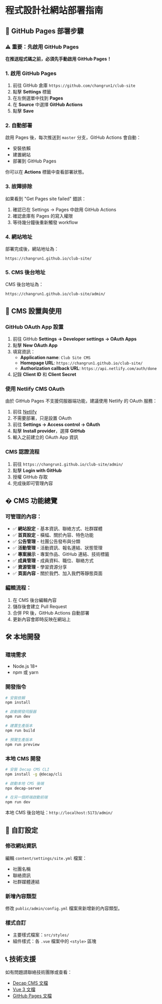 # 程式設計社網站部署指南

## 🚀 GitHub Pages 部署步驟

### ⚠️ 重要：先啟用 GitHub Pages
**在推送程式碼之前，必須先手動啟用 GitHub Pages！**

### 1. 啟用 GitHub Pages
1. 前往 GitHub 倉庫 `https://github.com/changrun1/club-site`
2. 點擊 **Settings** 標籤
3. 在左側選單中找到 **Pages**
4. 在 **Source** 中選擇 **GitHub Actions**
5. 點擊 **Save**

### 2. 自動部署
啟用 Pages 後，每次推送到 `master` 分支，GitHub Actions 會自動：
- 安裝依賴
- 建置網站  
- 部署到 GitHub Pages

你可以在 **Actions** 標籤中查看部署狀態。

### 3. 故障排除
如果看到 "Get Pages site failed" 錯誤：
1. 確認已在 Settings → Pages 中啟用 GitHub Actions
2. 確認倉庫有 Pages 的寫入權限
3. 等待幾分鐘後重新觸發 workflow

### 4. 網站地址
部署完成後，網站地址為：
```
https://changrun1.github.io/club-site/
```

### 5. CMS 後台地址
CMS 後台地址為：
```
https://changrun1.github.io/club-site/admin/
```

## 📝 CMS 設置與使用

### GitHub OAuth App 設置
1. 前往 GitHub **Settings → Developer settings → OAuth Apps**
2. 點擊 **New OAuth App**
3. 填寫資訊：
   - **Application name**: `Club Site CMS`
   - **Homepage URL**: `https://changrun1.github.io/club-site/`
   - **Authorization callback URL**: `https://api.netlify.com/auth/done`
4. 記錄 **Client ID** 和 **Client Secret**

### 使用 Netlify CMS OAuth
由於 GitHub Pages 不支援伺服器端功能，建議使用 Netlify 的 OAuth 服務：

1. 前往 [Netlify](https://app.netlify.com)
2. 不需要部署，只是設置 OAuth
3. 前往 **Settings → Access control → OAuth**
4. 點擊 **Install provider**，選擇 **GitHub**
5. 輸入之前建立的 OAuth App 資訊

### CMS 認證流程
1. 前往 `https://changrun1.github.io/club-site/admin/`
2. 點擊 **Login with GitHub**
3. 授權 GitHub 存取
4. 完成後即可管理內容

## � CMS 功能總覽

### 可管理的內容：
- ✅ **網站設定** - 基本資訊、聯絡方式、社群媒體
- ✅ **首頁設定** - 橫幅、關於內容、特色功能
- ✅ **公告管理** - 社團公告發布與分類
- ✅ **活動管理** - 活動資訊、報名連結、狀態管理
- ✅ **專案展示** - 專案作品、GitHub 連結、技術標籤
- ✅ **成員管理** - 成員資料、職位、聯絡方式
- ✅ **資源管理** - 學習資源分享
- ✅ **頁面內容** - 關於我們、加入我們等靜態頁面

### 編輯流程：
1. 在 CMS 後台編輯內容
2. 儲存後會建立 Pull Request
3. 合併 PR 後，GitHub Actions 自動部署
4. 更新內容會即時反映在網站上

## 🛠️ 本地開發

### 環境需求
- Node.js 18+
- npm 或 yarn

### 開發指令
```bash
# 安裝依賴
npm install

# 啟動開發伺服器
npm run dev

# 建置生產版本
npm run build

# 預覽生產版本
npm run preview
```

### 本地 CMS 開發
```bash
# 安裝 Decap CMS CLI
npm install -g @decap/cli

# 啟動本地 CMS 後端
npx decap-server

# 在另一個終端啟動前端
npm run dev
```

本地 CMS 後台地址：`http://localhost:5173/admin/`

## 🔧 自訂設定

### 修改網站資訊
編輯 `content/settings/site.yml` 檔案：
- 社團名稱
- 聯絡資訊  
- 社群媒體連結

### 新增內容類型
修改 `public/admin/config.yml` 檔案來新增新的內容類型。

### 樣式自訂
- 主要樣式檔案：`src/styles/`
- 組件樣式：各 `.vue` 檔案中的 `<style>` 區塊

## 📞 技術支援

如有問題請聯絡技術團隊或查看：
- [Decap CMS 文檔](https://decapcms.org/docs/)
- [Vue 3 文檔](https://vuejs.org/)
- [GitHub Pages 文檔](https://docs.github.com/pages/)